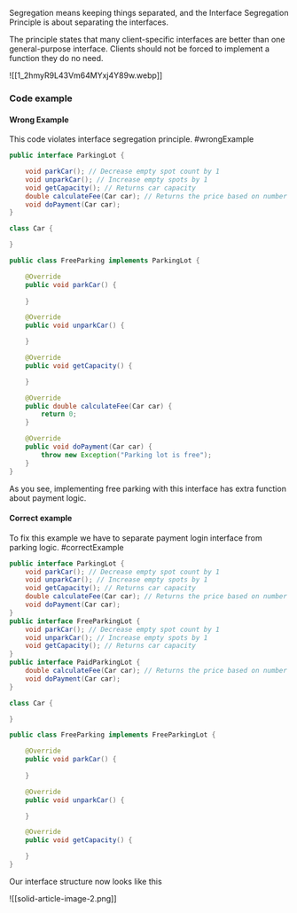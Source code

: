 Segregation means keeping things separated, and the Interface Segregation Principle is about separating the interfaces.

The principle states that many client-specific interfaces are better than one general-purpose interface. Clients should not be forced to implement a function they do no need.

![[1_2hmyR9L43Vm64MYxj4Y89w.webp]]

### Code example
#### Wrong Example
This code violates interface segregation principle.
#wrongExample 

```java
public interface ParkingLot {

	void parkCar();	// Decrease empty spot count by 1
	void unparkCar(); // Increase empty spots by 1
	void getCapacity();	// Returns car capacity
	double calculateFee(Car car); // Returns the price based on number of hours
	void doPayment(Car car);
}

class Car {

}
```
```java
public class FreeParking implements ParkingLot {

	@Override
	public void parkCar() {
		
	}

	@Override
	public void unparkCar() {

	}

	@Override
	public void getCapacity() {

	}

	@Override
	public double calculateFee(Car car) {
		return 0;
	}

	@Override
	public void doPayment(Car car) {
		throw new Exception("Parking lot is free");
	}
}
```

As you see, implementing free parking with this interface has extra function about payment logic.

#### Correct example
To fix this example we have to separate payment login interface from parking logic.
#correctExample 

```java
public interface ParkingLot {
	void parkCar();	// Decrease empty spot count by 1
	void unparkCar(); // Increase empty spots by 1
	void getCapacity();	// Returns car capacity
	double calculateFee(Car car); // Returns the price based on number of hours
	void doPayment(Car car);
}
public interface FreeParkingLot {
	void parkCar();	// Decrease empty spot count by 1
	void unparkCar(); // Increase empty spots by 1
	void getCapacity();	// Returns car capacity
}
public interface PaidParkingLot {	
	double calculateFee(Car car); // Returns the price based on number of hours
	void doPayment(Car car);
}

class Car {

}
```
```java
public class FreeParking implements FreeParkingLot {

	@Override
	public void parkCar() {
		
	}

	@Override
	public void unparkCar() {

	}

	@Override
	public void getCapacity() {

	}
}
```

Our interface structure now looks like this

![[solid-article-image-2.png]]